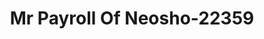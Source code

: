 ---
f_zip-code: 64850
f_state-code: MO
title: Mr Payroll Of Neosho-22359
f_phone: 417-451-7506
f_city-only: Neosho
f_address: 319 West Coler Street Neosho
f_location-unique-id: '22359'
slug: mr-payroll-of-neosho-22359
updated-on: '2024-05-30T13:46:58.046Z'
created-on: '2024-05-30T13:36:59.803Z'
published-on: '2024-05-30T13:54:32.469Z'
f_city-state: cms/city/neosho-mo.md
f_company: cms/company/mr-payroll-of-neosho.md
f_state: cms/state/missouri.md
layout: '[payday-loan].html'
tags: payday-loan
---